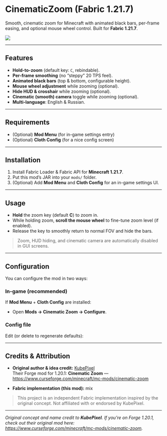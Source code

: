 # CinematicZoom (Fabric 1.21.7)

Smooth, cinematic zoom for Minecraft with animated black bars, per-frame easing, and optional mouse wheel control. Built for **Fabric 1.21.7**.

<img src="https://raw.githubusercontent.com/mel1x/CinematicZoom/refs/heads/main/CinematicZoom.gif">

---

## Features

- **Hold-to-zoom** (default key: `C`, rebindable).
- **Per-frame smoothing** (no “steppy” 20 TPS feel).
- **Animated black bars** (top & bottom, configurable height).
- **Mouse wheel adjustment** while zooming (optional).
- **Hide HUD & crosshair** while zooming (optional).
- **Cinematic (smooth) camera** toggle while zooming (optional).
- **Multi-language**: English & Russian.

---

## Requirements

- (Optional) **Mod Menu** (for in-game settings entry)
- (Optional) **Cloth Config** (for a nice config screen)

---

## Installation

1. Install Fabric Loader & Fabric API for **Minecraft 1.21.7**.
2. Put this mod’s JAR into your `mods/` folder.
3. (Optional) Add **Mod Menu** and **Cloth Config** for an in-game settings UI.

---

## Usage

- **Hold** the zoom key (default **C**) to zoom in.
- While holding zoom, **scroll the mouse wheel** to fine-tune zoom level (if enabled).
- Release the key to smoothly return to normal FOV and hide the bars.

> Zoom, HUD hiding, and cinematic camera are automatically disabled in GUI screens.

---

## Configuration

You can configure the mod in two ways:

### In-game (recommended)
If **Mod Menu** + **Cloth Config** are installed:
- Open **Mods → Cinematic Zoom → Configure**.

### Config file
Edit (or delete to regenerate defaults):

---

## Credits & Attribution

- **Original author & idea credit:** [KubePixel](https://www.curseforge.com/members/kubepixel/projects)  
  Their Forge mod for 1.20.1: **Cinematic Zoom** — <https://www.curseforge.com/minecraft/mc-mods/cinematic-zoom>

- **Fabric implementation (this mod):** mix

> This project is an independent Fabric implementation inspired by the original concept. Not affiliated with or endorsed by KubePixel.

---

*Original concept and name credit to **KubePixel**. If you’re on Forge 1.20.1, check out their original mod here: <https://www.curseforge.com/minecraft/mc-mods/cinematic-zoom>.*
